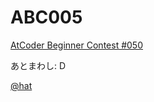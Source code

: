 ABC005
=
[AtCoder Beginner Contest #050][2]

あとまわし: D

[@hat][1]

[1]: https://twitter.com/hat_404/
[2]: http://abc005.contest.atcoder.jp/ "AtCoder Beginner Contest #050"
